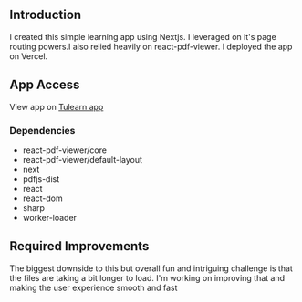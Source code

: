 
## Introduction
I created this simple learning app using Nextjs. I leveraged on it's page routing powers.I also relied heavily on react-pdf-viewer. I deployed the app on Vercel.

## App Access

View app on [Tulearn app](https://tulearn.vercel.app)


### Dependencies
- react-pdf-viewer/core
- react-pdf-viewer/default-layout
- next
- pdfjs-dist
-  react
- react-dom
- sharp
- worker-loader




## Required Improvements
The biggest downside to this but overall  fun and intriguing challenge is that the files are taking a bit longer to load. I'm working on improving that and making the user experience smooth and fast
